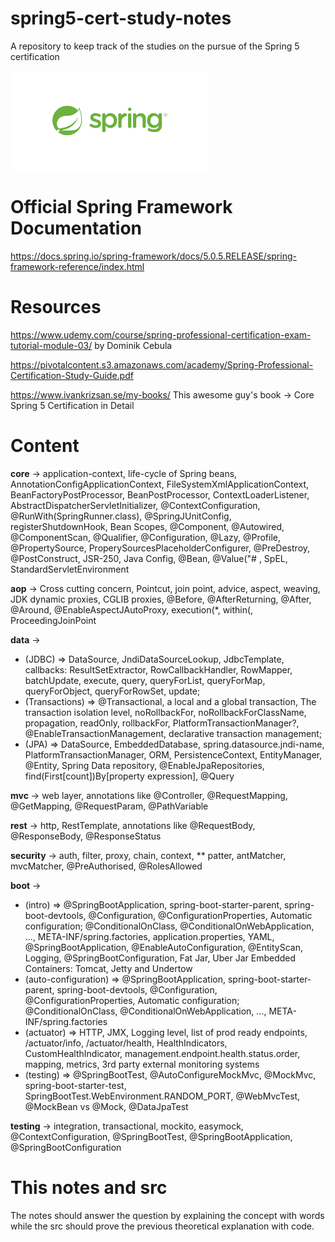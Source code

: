 # spring5-cert-study-notes
A repository to keep track of the studies on the pursue of the Spring 5 certification

![spring](spring.png)

# Official Spring Framework Documentation
https://docs.spring.io/spring-framework/docs/5.0.5.RELEASE/spring-framework-reference/index.html

# Resources
https://www.udemy.com/course/spring-professional-certification-exam-tutorial-module-03/ by Dominik Cebula

https://pivotalcontent.s3.amazonaws.com/academy/Spring-Professional-Certification-Study-Guide.pdf

https://www.ivankrizsan.se/my-books/ This awesome guy's book -> Core Spring 5 Certification in Detail 

# Content
**core** -> application-context, life-cycle of Spring beans, AnnotationConfigApplicationContext, FileSystemXmlApplicationContext, BeanFactoryPostProcessor,       BeanPostProcessor, ContextLoaderListener, AbstractDispatcherServletInitializer, @ContextConfiguration, @RunWith(SpringRunner.class), @SpringJUnitConfig,   registerShutdownHook, Bean Scopes, @Component, @Autowired, @ComponentScan, @Qualifier, @Configuration, @Lazy, @Profile, @PropertySource, ProperySourcesPlaceholderConfigurer, @PreDestroy, @PostConstruct, JSR-250, Java Config, @Bean, @Value("# , SpEL, StandardServletEnvironment

**aop** -> Cross cutting concern, Pointcut, join point, advice, aspect, weaving, JDK dynamic proxies, CGLIB proxies, @Before, @AfterReturning, @After, @Around, @EnableAspectJAutoProxy, execution(*, within(, ProceedingJoinPoint

**data** -> 
  - (JDBC) => DataSource, JndiDataSourceLookup, JdbcTemplate, callbacks: ResultSetExtractor, RowCallbackHandler, RowMapper, batchUpdate, execute, query, queryForList, queryForMap, queryForObject, queryForRowSet, update; 
  - (Transactions) => @Transactional, a local and a global transaction, The transaction isolation level, noRollbackFor, noRollbackForClassName, propagation, readOnly, rollbackFor, PlatformTransactionManager?, @EnableTransactionManagement, declarative transaction management; 
  - (JPA) => DataSource, EmbeddedDatabase, spring.datasource.jndi-name, PlatformTransactionManager, ORM, PersistenceContext, EntityManager, @Entity, Spring Data repository, @EnableJpaRepositories, find(First[count])By[property expression], @Query

**mvc** -> web layer, annotations like @Controller, @RequestMapping, @GetMapping, @RequestParam, @PathVariable

**rest** ->  http, RestTemplate, annotations like @RequestBody, @ResponseBody, @ResponseStatus

**security** -> auth, filter, proxy, chain, context, ** patter, antMatcher, mvcMatcher, @PreAuthorised, @RolesAllowed

**boot** -> 
  - (intro) => @SpringBootApplication, spring-boot-starter-parent, spring-boot-devtools, @Configuration, @ConfigurationProperties, Automatic configuration; @ConditionalOnClass, @ConditionalOnWebApplication, ..., META-INF/spring.factories, application.properties, YAML, @SpringBootApplication, @EnableAutoConfiguration, @EntityScan, Logging, @SpringBootConfiguration, Fat Jar, Uber Jar Embedded Containers: Tomcat, Jetty and Undertow
  - (auto-configuration) => @SpringBootApplication, spring-boot-starter-parent, spring-boot-devtools, @Configuration, @ConfigurationProperties, Automatic configuration; @ConditionalOnClass, @ConditionalOnWebApplication, ..., META-INF/spring.factories
  - (actuator) =>  HTTP, JMX, Logging level, list of prod ready endpoints, /actuator/info, /actuator/health, HealthIndicators, CustomHealthIndicator, management.endpoint.health.status.order, mapping, metrics, 3rd party external monitoring systems
  - (testing) => @SpringBootTest, @AutoConfigureMockMvc, @MockMvc, spring-boot-starter-test, SpringBootTest.WebEnvironment.RANDOM_PORT, @WebMvcTest, @MockBean vs @Mock, @DataJpaTest

**testing** -> integration, transactional, mockito, easymock, @ContextConfiguration, @SpringBootTest, @SpringBootApplication, @SpringBootConfiguration

# This notes and src
The notes should answer the question by explaining the concept with words while the src should prove the previous theoretical explanation with code.  
